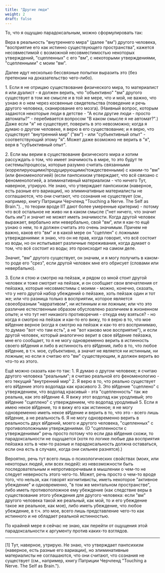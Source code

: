```yaml
---
title: "Другие люди"
weight: 2
draft: false
---
```


То, что я ощущаю парадоксальным, можно сформулировать так: 

Вера в реальность "внутреннего мира" (далее "вм") другого человека, "восприятие его как истинно существующего пространства", кажется несовместимой с возможной несовместимостью некоторых утверждений, "сцепленных" с его "вм", с некоторыми утверждениями, "сцепленными" с моим "вм". 

Далее идут несколько бессвязные попытки выразить это (без претензии на доказательство чего-либо). 

1\. Если я не отрицаю существование физического мира, то материалист я или дуалист - я должен верить, что "объективно" "вм" другого существует в том же смысле и в той же мере, что и мой, не важно, что узнаю я о нем через косвенные свидетельства (поведение и речь другого человека, сканирование его мозга). (Наивный вопрос, которым задаются некоторые люди в детстве - "А если другие люди - просто автоматы?" - перебивается вопросом "В каком смысле я не автомат?".) Даже если "я" не существует, поверить в это невозможно; когда я думаю о другом человеке, я верю в его существование; и я верю, что существует "внутренний мир" ("вм") - или "субъективный опыт" - соответствующий этому "я". Может даже возможно не верить в "я", веря в "субъективный опыт". 

2\. Если мы верим в существование физического мира и хотим рассуждать о том, что имеет значимость в мире, то это будут те системы/процессы, которые разумно считать связанными (коррелирующими/продуцирующими/тождественными) с каким-то "вм" (или феноменологией) (если панпсихизм утверждает, что всё связано с феноменологией, а элиминативный материализм - 
<span class="tooltip">
  что ничего
  <span class="tooltiptext">
    Тут, наверное, утрирую. Не знаю, что утверждает панпсихизм (наверное, есть разные его вариации), но элиминативные материалисты не соглашаются, что они считают, что сознания не существует (см., например, книгу Патриции Черчленд "Touching a Nerve. The Self as Brain."). 
  </span>
</span>, то теории вроде IIT дают более умеренные критерии) - потому что всё остальное не живо ни в каком смысле ("нет ничего, что значит быть им") и значит не может иметь значимости. Когда другой человек выражает, вербально или невербально, свой "вм", или я как-то ещё узнаю о нем, то я должен считать это очень значимым. Причем не важно, каков его "вм" и в какой мере он "сцеплен" с ложными утверждениями: я знаю, что он не прав, когда говорит, что всё состоит из воды, но он испытывает различные переживания, когда думает о том, что всё состоит из воды; это происходит на самом деле. 

Значит, "вм" другого существует, он значим, и я могу получить в каком-то роде его "срез", если другой человек мне его обрисует (словами или невербально). 

3\. Если я стою и смотрю на пейзаж, и рядом со мной стоит другой человек и тоже смотрит на пейзаж, и он сообщает свои впечатления от пейзажа, которые несовместимы с моими - можно, конечно, сказать, что у него другой набор убеждений о пейзаже, хоть пейзаж один и тот же; или что разница только в восприятии, которое является своеобразным "нарративом", ни истинным и ни ложным; или что это различие естественным образом обусловлено различием в жизненном опыте; и что тут нет никакого противоречия - откуда ему взяться? - но когда я смотрю на пейзаж и как-то его вижу, то я верю в то, что мое вИдение верное (когда я смотрю на пейзаж и как-то его воспринимаю, то думаю "вот что там есть", а не "вот каково мое восприятие"), и если другой человек, который аналогично верит в свое вИдение пейзажа, мне его сообщает, то я не могу одновременно верить в истинность своего вИдения и либо в истинность его вИдения, либо в то, что любое вИдение, в т.ч. мое, субъективно, а значит не является ни истинным, ни ложным; но если я считаю его "вм" существующим, я должен верить во что-то из этого. 

Ещё можно сказать как-то так: 
1\. Я думаю о другом человеке; я считаю другого человека "реальным"; я считаю реальной его феноменологию - его текущий "внутренний мир"
2\. Я верю в то, что реально существует его вИдение этого водопада как красивого
3\. Это вИдение "сцеплено" с утверждением, что водопад красивый - эта "сцепленность" так же реальна, как это вИдение
4\. Я вижу этот водопад как уродливый; это вИдение "сцеплено" с утверждением, что водопад уродливый
5\. Если я имею некое вИдение, то я вижу его как истинное; я не могу одновременно иметь некое вИдение и верить в то, что это - всего лишь вИдение, а не реальность
6\. Я не могу одновременно верить в реальность двух вИдений, моего и другого человека, "сцепленных" с противоположными утверждениями. 
(О "сцепленности с утверждениями" речь просто потому что если два вИдения схожи, то парадоксальности не ощущается (хотя по логике любые два восприятия пейзажа хоть в чем-то разные и парадоксальность должна оставаться, если она есть в случаях, когда они сильнее разнятся).)

Вероятно, речь тут всего лишь о психологических свойствах (моих, или некоторых людей, или всех людей): из невозможности быть последовательным и непротиворечивым в мышлении о чем-то не следует неверность этого чего-то. Может, речь просто о чем-то вроде того, что нельзя, как говорят когнитивисты, иметь некоторое "активное убеждение" и одновременно, "в том же ментальном пространстве", либо иметь противоположное ему убеждение (как следствие веры в существование этого убеждения для другого человека: если "вм" другого человека такой же реальный, как мой, то и его убеждение такое же реальное, как мое), либо иметь убеждение, что любое убеждение, в т.ч. это мое, всего лишь представление чего-то как истинного и не обладает реальной истинностью. 

По крайней мере я сейчас не знаю, как перейти от ощущения этой парадоксальности к аргументу против каких-то взглядов. 

__________________________________________________

[1] Тут, наверное, утрирую. Не знаю, что утверждает панпсихизм (наверное, есть разные его вариации), но элиминативные материалисты не соглашаются, что они считают, что сознания не существует (см., например, книгу Патриции Черчленд "Touching a Nerve. The Self as Brain."). 


